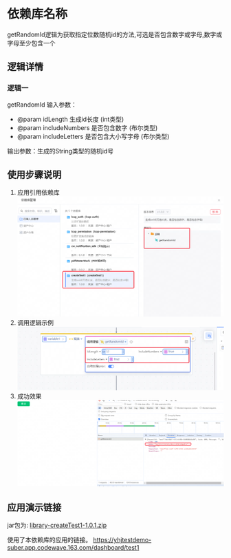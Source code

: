
# 依赖库名称

getRandomId逻辑为获取指定位数随机id的方法,可选是否包含数字或字母,数字或字母至少包含一个


## 逻辑详情

### 逻辑一
getRandomId
输入参数：
* @param idLength 生成id长度 (int类型)
* @param includeNumbers 是否包含数字 (布尔类型)
* @param includeLetters 是否包含大小写字母 (布尔类型)

输出参数：生成的String类型的随机id号

## 使用步骤说明

1.  应用引用依赖库
    ![1.png](1.png)
2. 调用逻辑示例
![2.png](2.png)
3. 成功效果
![3.png](3.png)
## 应用演示链接
jar包为:
[library-createTest1-1.0.1.zip](library-createTest1-1.0.1.zip)

使用了本依赖库的应用的链接。
https://yhjtestdemo-suber.app.codewave.163.com/dashboard/test1

